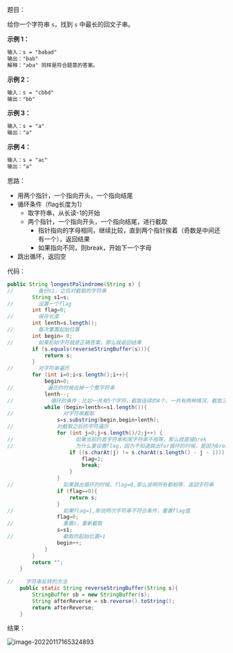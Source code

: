 题目：

给你一个字符串 `s`，找到 `s` 中最长的回文子串。

**示例 1：**

```markdown
输入：s = "babad"
输出："bab"
解释："aba" 同样是符合题意的答案。
```

**示例 2：**

```markdown
输入：s = "cbbd"
输出："bb"
```

**示例 3：**

```markdown
输入：s = "a"
输出："a"
```

**示例 4：**

```markdown
输入：s = "ac"
输出："a"
```

思路：

- 用两个指针，一个指向开头，一个指向结尾
- 循环条件（flag长度为1）
  - 取字符串，从长读-1的开始
  - 两个指针，一个指向开头，一个指向结尾，进行截取
    - 指针指向的字母相同，继续比较，直到两个指针挨着（奇数是中间还有一个），返回结果
    - 如果指向不同，则break，开始下一个字母
- 跳出循环，返回空

代码：

```java
public String longestPalindrome(String s) {
//        备份s1，之后对截取的字符串
        String s1=s;
//        设置一个flag
        int flag=0;
//        保存长度
        int lenth=s.length();
//        每次重置起始位置
        int begin= 0;
//        如果初始字符就是正确答案，那么就返回结果
        if (s.equals(reverseStringBuffer(s))){
            return s;
        }
//        对字符串遍历
        for (int i=0;i<s.length();i++){
            begin=0;
//           遍历的时候去掉一个整字符串
            lenth--;
//            循环的条件：比如一共有5个字符，截取连续的4个，一共有两种情况，截取三个，一共有三种情况.....
            while (begin+lenth<=s1.length()){
//                对字符串截取
                s=s.substring(begin,begin+lenth);
//              对截取之后的字符遍历
                for (int j=0;j<s.length()/2;j++) {
//                    如果当前的首字符串和尾字符串不相等，那么就直接brek
//                    为什么要设置flag，因为不知道跳出for循环的时候，是因为brek了，还是所有的字符都相等
                    if ((s.charAt(j) != s.charAt(s.length() - j - 1))) {
                        flag=1;
                        break;
                    }
                }
//                如果跳出循环的时候，flag=0,那么说明所有都相等，返回字符串
                if (flag==0){
                    return s;
                }
//                如果flag=1,那说明次字符串不符合条件，重置flag值
                flag=0;
//                重置s，重新截取
                s=s1;
//                截取的起始位置+1
                begin++;
            }
        }
        return "";
    }
    
//    字符串反转的方法
    public static String reverseStringBuffer(String s){
        StringBuffer sb = new StringBuffer(s);
        String afterReverse = sb.reverse().toString();
        return afterReverse;
    }
```

结果：

![image-20220117165324893](https://gitee.com/misteryliu/typora/raw/master/image/image-20220117165324893.png)